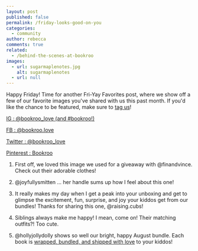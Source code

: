 ```yaml
---
layout: post
published: false
permalink: /friday-looks-good-on-you
categories:
  - community
author: rebecca
comments: true
related:
  - /behind-the-scenes-at-bookroo
images:
  - url: sugarmaplenotes.jpg
    alt: sugarmaplenotes
  - url: null
---
```

Happy Friday! Time for another Fri-Yay Favorites post, where we show off a few of our favorite images you've shared with us this past month. If you'd like the chance to be featured, make sure to [tag us](https://www.bookroo.com "Bookroo")!


[IG : @bookroo_love (and #bookroo!)](https://www.instagram.com/bookroo_love/ "Bookroo's Instagram")


[FB : @bookroo.love](https://www.facebook.com/bookroo.love "Bookroo's Facebook")


[Twitter : @bookroo_love](https://twitter.com/bookroo_love "Bookroo's Twitter")


[Pinterest : Bookroo](https://www.pinterest.com/bookroo/ "Bookroo's Pinterest")


1. First off, we loved this image we used for a giveaway with @finandvince. Check out their adorable clothes! 


2. @joyfullysmitten ... her handle sums up how I feel about this one! 


3. It really makes my day when I get a peak into your unboxing and get to glimpse the excitement, fun, surprise, and joy your kiddos get from our bundles! Thanks for sharing this one, @raising.cubs!


4. Siblings always make me happy! I mean, come on! Their matching outfits?! Too cute. 


5. @hollyjollydolly shows so well our bright, happy August bundle. Each book is [wrapped, bundled, and shipped with love](https://blog.bookroo.com/behind-the-scenes-at-bookroo "Behind the Scenes at Bookroo") to your kiddos! 


